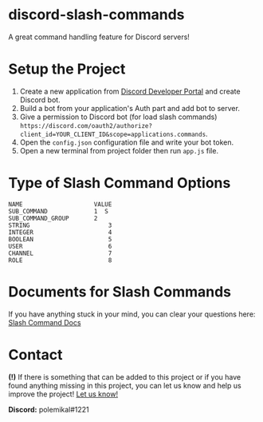 # discord-slash-commands
 A great command handling feature for Discord servers!
 
# Setup the Project
1. Create a new application from [Discord Developer Portal](https://discord.com/developers/applications) and create Discord bot.
2. Build a bot from your application's Auth part and add bot to server.
3. Give a permission to Discord bot (for load slash commands) `https://discord.com/oauth2/authorize?client_id=YOUR_CLIENT_ID&scope=applications.commands`.
4. Open the `config.json` configuration file and write your bot token.
5. Open a new terminal from project folder then run `app.js` file.

# Type of Slash Command Options
```
NAME	                VALUE
SUB_COMMAND	            1  S
SUB_COMMAND_GROUP	    2
STRING	                    3
INTEGER	                    4
BOOLEAN	                    5
USER	                    6
CHANNEL	                    7
ROLE	                    8
```

# Documents for Slash Commands

 If you have anything stuck in your mind, you can clear your questions here: [Slash Command Docs](https://discord.com/developers/docs/interactions/slash-commands)
 
# Contact

 **(!)** If there is something that can be added to this project or if you have found anything missing in this project, you can let us know and help us improve the project! [Let us know!](https://github.com/muratvastark/discord-slash-bot/issues)
 
 **Discord:** polemikal#1221

